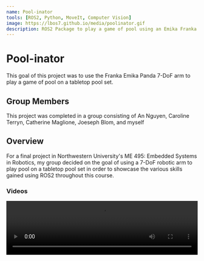 ```yaml
---
name: Pool-inator
tools: [ROS2, Python, MoveIt, Computer Vision]
image: https://lbos7.github.io/media/poolinator.gif
description: ROS2 Package to play a game of pool using an Emika Franka Panda arm and a tabletop pool set.
---
```


# Pool-inator
This goal of this project was to use the Franka Emika Panda 7-DoF arm to play a game of pool on a tabletop pool set.
<br>

## Group Members
This project was completed in a group consisting of An Nguyen, Caroline Terryn, Catherine Maglione, Joeseph Blom, and myself
<br>

## Overview
For a final project in Northwestern University's ME 495: Embedded Systems in Robotics, my group decided on the goal of using a 7-DoF robotic arm to play pool on a tabletop pool set in order to showcase the various skills gained using ROS2 throughout this course.
<br>

### Videos
<center>
    <div style="position: relative; padding-bottom: 28.125%; height:0; overflow: hidden;">
        <video src="https://lbos7.github.io/media/poolinator.mp4" controls style="position: absolute; top:0; left:0; width: 100%; height: 100%;"></video>
    </div>
</center>